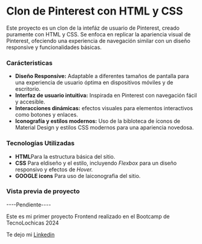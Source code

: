 # Clon de Pinterest con HTML y CSS
Este proyecto es un clon de la intefáz de usuario de Pinterest, creado  puramente con HTML y CSS.
Se enfoca en replicar la apariencia visual de Pinterest, ofeciendo una experiencia de navegación similar con un diseño responsive y funcionalidades básicas.

### Carácteristicas
* **Diseño Responsive:** Adaptable a diferentes tamaños de pantalla para una experiencia de usuario óptima en dispositivos móviles y de escritorio.
* **Interfaz de usuario intuitiva:** Inspirada en Pinterest con navegación fácil y accesible.
* **Interacciones dinámicas:** efectos visuales para elementos interactivos como botones y enlaces.
* **Iconografía y estilos modernos:** Uso de la bibloteca de íconos de Material Design y estilos CSS modernos para una apariencia novedosa.

### Tecnologías Utilizadas
+ **HTML**Para la estructura básica del sitio.
+ **CSS** Para eldiseño y el estilo, incluyendo _Flexbox_ para un diseño responsivo y efectos de _Hover._
+ **GOOGLE icons** Para uso de laiconografia del sitio.

### Vista previa de proyecto
----Pendiente----

Este es mi primer proyecto Frontend realizado en el Bootcamp de TecnoLochicas 2024

Te dejo mi [Linkedin](https://www.linkedin.com/in/graciela-martinez-7792381b3/)

